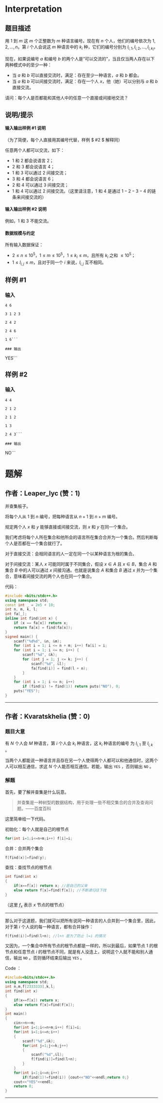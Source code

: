 # Interpretation

## 题目描述

用 $1$ 到 $m$ 这 $m$ 个正整数为 $m$ 种语言编号。现在有 $n$ 个人，他们的编号依次为 $1,2,...,n$。第 $i$ 个人会说这 $m$ 种语言中的 $k_i$ 种，它们的编号分别为 $l_{i,1},l_{i,2},...,l_{i,k_i}$。

现在，如果说编号 $a$ 和编号 $b$ 的两个人是“可以交流的”，当且仅当两人存在以下两种模式中的至少一种：

- 当 $a$ 和 $b$ 可以直接交流时，满足：存在至少一种语言，$a$ 和 $b$ 都会。
- 当 $a$ 和 $b$ 可以间接交流时，满足：存在一个人 $x$，他（她）可以分别与 $a$ 和 $b$ 直接交流。

请问：每个人是否都能和其他人中的任意一个直接或间接地交流？

## 说明/提示

#### 输入输出样例 #1 说明

（为了简便，每个人直接用其编号代替，样例 $ \#2 $ 解释同）

任意两个人都可以交流，如下：

- $1$ 和 $2$ 都会说语言 $2$；
- $2$ 和 $3$ 都会说语言 $4$；
- $1$ 和 $3$ 可以通过 $2$ 间接交流；
- $3$ 和 $4$ 都会说语言 $6$；
- $2$ 和 $4$ 可以通过 $3$ 间接交流；
- $1$ 和 $4$ 可以通过 $2$ 间接交流。（这里请注意，$1$ 和 $4$ 是通过 $1-2-3-4$ 的链条来间接交流的）

#### 输入输出样例 #2 说明

例如，$1$ 和 $3$ 不能交流。

#### 数据规模与约定

所有输入数据保证：

- $2 \le n \le 10^5$，$1 \le m \le 10^5$，$1 \le k_i \le m$，且所有 $k_i$ 之和 $\le 10^5$；
- $1 \le l_{i,j} \le m$，且对于同一个 $i$ 来说，$l_{i,j}$ 互不相同。

## 样例 #1

### 输入

```
4 6
3 1 2 3
2 4 2
2 4 6
1 6```

### 输出

```
YES```

## 样例 #2

### 输入

```
4 4
2 1 2
2 1 2
1 3
2 4 3```

### 输出

```
NO```

# 题解

## 作者：Leaper_lyc (赞：1)

并查集板子。

将每个人从 $1$ 到 $n$ 编号，把每种语言从 $n+1$ 到 $n + m$ 编号。

规定两个人 $x$ 和 $y$ 能够直接或间接交流，则 $x$ 和 $y$ 在同一个集合。

我们考虑将每个人所在集合和他所会的语言所在集合合并为一个集合。然后判断每个人是否都在一个集合就行了。

对于直接交流：会相同语言的人一定在同一个以某种语言为根的集合。

对于间接交流：某人 $x$ 可能同时属于不同集合，假设 $x\in A$ 且 $x\in B$，集合 $A$ 和集合 $B$ 中的人可以通过 $x$ 间接沟通。也就是说集合 $A$ 和集合 $B$ 通过 $x$ 并为一个集合，意味着间接交流的两个人也在同一个集合。

代码：
```cpp
#include <bits/stdc++.h>
using namespace std;
const int _ = 2e5 + 10;
int n, m, k, l;
int fa[_];
inline int find(int x) {
	if (x == fa[x]) return x;
	return fa[x] = find(fa[x]);
}
signed main() {
	scanf("%d%d", &n, &m);
	for (int i = 1; i <= n + m; i++) fa[i] = i;
	for (int i = 1; i <= n; i++) {
		scanf("%d", &k);
		for (int j = 1; j <= k; j++) {
			scanf("%d", &l);
			fa[find(i)] = find(l + n);
		}
	}
	for (int i = 1; i <= n; i++)
		if (find(i) != find(1)) return puts("NO"), 0;
	puts("YES");
}
```

---

## 作者：Kvaratskhelia (赞：0)

### 题目大意

有 $N$ 个人会 $M$ 种语言，第 $i$ 个人会 $k_i$ 种语言，这 $k_i$ 种语言的编号 为 $l_{i,1}$ 至 $l_{i,k}$ 。

当两个人都能说一种语言并且存在另一个人使得两个人都可以和他通信时，这两个人可以相互通信，求这 $N$ 个人能否相互通信。若能，输出 ```YES``` ，否则输出 ```NO``` 。

### 解题

首先，要了解并查集是什么玩意。

> 并查集是一种树型的数据结构，用于处理一些不相交集合的合并及查询问题。——百度百科

这里简单给一下代码。

初始化：每个人就是自己的根节点

```cpp
for(int i=1;i<=n+m;i++) f[i]=i;
```

合并：合并两个集合

```cpp
f[find(x)]=find(y);
```

查找：查找节点的根节点

```cpp
int find(int x)
{
    if(x==f[x]) return x; //是自己的父亲
    else return f[x]=find(f[x]); //不断递归往下找
}
```

（这里 $f_x$ 表示 $x$ 节点的根节点）

------------

那么对于这道题，我们就可以把所有说同一种语言的人合并到一个集合里，因此，对于第 $i$ 个人说的每一种语言，都有合并操作：

```cpp
f[find(i)]=find(l+n); //l+n 是为了防止 l=i 的情况
```

又因为，一个集合中所有节点的根节点都是一样的，所以到最后，如果节点 $1$ 的根节点和任意节点 $i$ 的根节点不同，就是有人没连上，说明这个人就不能和别人通信，输出 ```NO``` 。否则循环结束后输出 ```YES``` 。

Code ：

```cpp
#include<bits/stdc++.h>
using namespace std;
int n,m,f[2333333],k,l;
int find(int x)
{
    if(x==f[x]) return x;
    else return f[x]=find(f[x]);
}
int main()
{
    cin>>n>>m;
    for(int i=1;i<=n+m;i++) f[i]=i;
    for(int i=1;i<=n;i++)
    {
        scanf("%d",&k);
        for(int j=1;j<=k;j++)
        {
            scanf("%d",&l);
            f[find(i)]=find(l+n);
        }
    }
    for(int i=1;i<=n;i++)
        if(find(1)!=find(i)) {cout<<"NO"<<endl;return 0;}
    cout<<"YES"<<endl;
    return 0;
}

```



---

